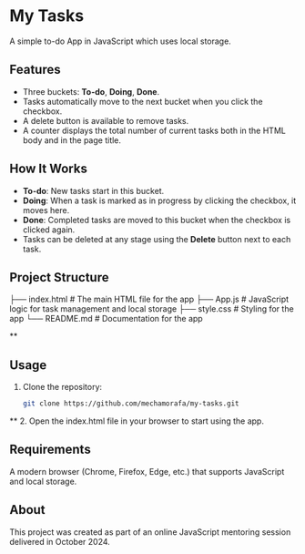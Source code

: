 # My Tasks

A simple to-do App in JavaScript which uses local storage.

## Features
- Three buckets: **To-do**, **Doing**, **Done**.
- Tasks automatically move to the next bucket when you click the checkbox.
- A delete button is available to remove tasks.
- A counter displays the total number of current tasks both in the HTML body and in the page title.

## How It Works
- **To-do**: New tasks start in this bucket.
- **Doing**: When a task is marked as in progress by clicking the checkbox, it moves here.
- **Done**: Completed tasks are moved to this bucket when the checkbox is clicked again.
- Tasks can be deleted at any stage using the **Delete** button next to each task.

## Project Structure
├── index.html # The main HTML file for the app 
├── App.js # JavaScript logic for task management and local storage 
├── style.css # Styling for the app 
└── README.md # Documentation for the app

**
## Usage
1. Clone the repository:
   ```bash
   git clone https://github.com/mechamorafa/my-tasks.git
**
2. Open the index.html file in your browser to start using the app.

## Requirements
A modern browser (Chrome, Firefox, Edge, etc.) that supports JavaScript and local storage.

## About
This project was created as part of an online JavaScript mentoring session delivered in October 2024.
